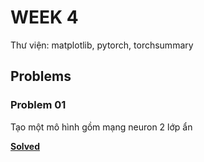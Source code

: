 # WEEK 4
Thư viện: matplotlib, pytorch, torchsummary

## Problems
### Problem 01
Tạo một mô hình gồm mạng neuron 2 lớp ẩn

[__Solved__](./exercises.ipynb)